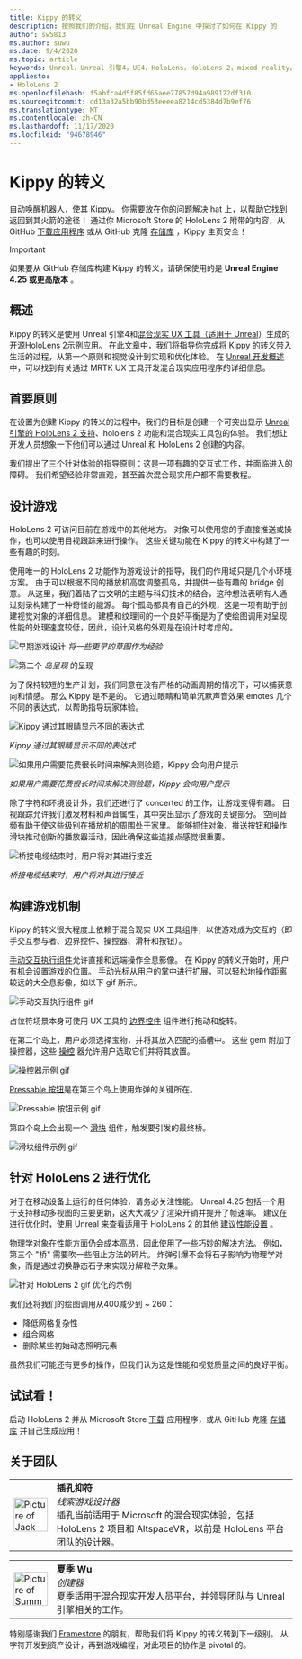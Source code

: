 ```yaml
---
title: Kippy 的转义
description: 按照我们的介绍，我们在 Unreal Engine 中探讨了如何在 Kippy 的
author: sw5813
ms.author: suwu
ms.date: 9/4/2020
ms.topic: article
keywords: Unreal，Unreal 引擎4，UE4，HoloLens，HoloLens 2，mixed reality，部署到设备，PC，文档，混合现实耳机，windows mixed reality 耳机，虚拟现实耳机
appliesto:
- HoloLens 2
ms.openlocfilehash: f5abfca4d5f85fd65aee77857d94a989122df310
ms.sourcegitcommit: dd13a32a5bb90bd53eeeea8214cd5384d7b9ef76
ms.translationtype: MT
ms.contentlocale: zh-CN
ms.lasthandoff: 11/17/2020
ms.locfileid: "94678946"
---
```

# <a name="the-making-of-kippys-escape"></a>Kippy 的转义

自动唤醒机器人，使其 Kippy。 你需要放在你的问题解决 hat 上，以帮助它找到返回到其火箭的途径！ 通过你 Microsoft Store 的 HoloLens 2 附带的内容，从 GitHub [下载应用程序](https://www.microsoft.com/p/kippys-escape/9nbd7gl86vkd) 或从 GitHub 克隆 [存储库](https://github.com/microsoft/MixedReality-Unreal-KippysEscape) ，Kippy 主页安全！  

> [!IMPORTANT]
> 如果要从 GitHub 存储库构建 Kippy 的转义，请确保使用的是 **Unreal Engine 4.25 或更高版本** 。

## <a name="overview"></a>概述

Kippy 的转义是使用 Unreal 引擎4和[混合现实 UX 工具（适用于 Unreal](https://github.com/microsoft/MixedReality-UXTools-Unreal)）生成的开源[HoloLens 2](https://docs.microsoft.com/hololens/hololens2-hardware)示例应用。 在此文章中，我们将指导你完成将 Kippy 的转义带入生活的过程，从第一个原则和视觉设计到实现和优化体验。 在 [Unreal 开发概述](unreal-development-overview.md)中，可以找到有关通过 MRTK UX 工具开发混合现实应用程序的详细信息。

## <a name="first-principles"></a>首要原则 

在设置为创建 Kippy 的转义的过程中，我们的目标是创建一个可突出显示 [Unreal 引擎的 HoloLens 2 支持](https://docs.unrealengine.com/Platforms/AR/HoloLens2/index.html)、hololens 2 功能和混合现实工具包的体验。 我们想让开发人员想象一下他们可以通过 Unreal 和 HoloLens 2 创建的内容。  

我们提出了三个针对体验的指导原则：这是一项有趣的交互式工作，并面临进入的障碍。 我们希望经验非常直观，甚至首次混合现实用户都不需要教程。  

## <a name="designing-the-game"></a>设计游戏 

HoloLens 2 可访问目前在游戏中的其他地方。 对象可以使用您的手直接推送或操作，也可以使用目视跟踪来进行操作。 这些关键功能在 Kippy 的转义中构建了一些有趣的时刻。  

使用唯一的 HoloLens 2 功能作为游戏设计的指导，我们的作用域只是几个小环境方案。 由于可以根据不同的播放机高度调整孤岛，并提供一些有趣的 bridge 创意。 从这里，我们着陆了古文明的主题与科幻技术的结合，这种想法表明有人通过刻录构建了一种奇怪的能源。 每个孤岛都具有自己的外观，这是一项有助于创建视觉对象的详细信息。 建模和纹理间的一个良好平衡是为了使绘图调用对呈现性能的处理速度较低，因此，设计风格的外观是在设计时考虑的。 

![早期游戏设计 ](images/kippys-escape/kippys-escape-img-01.png)
 *将一些更早的草图作为经验*

![第二个 ](images/kippys-escape/kippys-escape-img-02.png)
 *岛呈现* 的呈现

为了保持较短的生产计划，我们同意在没有严格的动画周期的情况下，可以捕获意向和情感。 那么 Kippy 是不是的。 它通过眼睛和简单沉默声音效果 emotes 几个不同的表达式，以帮助指导玩家体验。 

![Kippy 通过其眼睛显示不同的表达式](images/kippys-escape/kippys-escape-img-03.gif)

*Kippy 通过其眼睛显示不同的表达式*

![如果用户需要花费很长时间来解决测验题，Kippy 会向用户提示](images/kippys-escape/kippys-escape-img-04.gif)

*如果用户需要花费很长时间来解决测验题，Kippy 会向用户提示*

除了字符和环境设计外，我们还进行了 concerted 的工作，让游戏变得有趣。 目视跟踪允许我们激发材料和声音属性，其中突出显示了游戏的关键部分。 空间音频有助于使这些级别在播放机的周围处于家里。 能够抓住对象、推送按钮和操作滑块推动创新的播放器活动，因此确保这些连接点感觉很重要。 

![桥接电缆结束时，用户将对其进行接近](images/kippys-escape/kippys-escape-img-05.gif)

*桥接电缆结束时，用户将对其进行接近*

## <a name="building-the-game-mechanics"></a>构建游戏机制 

Kippy 的转义很大程度上依赖于混合现实 UX 工具组件，以使游戏成为交互的（即手交互参与者、边界控件、操控器、滑杆和按钮）。   

[手动交互执行组件](https://microsoft.github.io/MixedReality-UXTools-Unreal/version/public/0.9.x/Docs/HandInteraction.html)允许直接和远端操作全息影像。 在 Kippy 的转义开始时，用户有机会设置游戏的位置。 手动光标从用户的掌中进行扩展，可以轻松地操作距离较远的大全息影像，如以下 gif 所示。  

![手动交互执行组件 gif](images/kippys-escape/kippys-escape-img-06.gif)

占位符场景本身可使用 UX 工具的 [边界控件](https://microsoft.github.io/MixedReality-UXTools-Unreal/version/public/0.9.x/Docs/BoundsControl.html) 组件进行拖动和旋转。  

在第二个岛上，用户必须选择宝物，并将其放入匹配的插槽中。 这些 gem 附加了操控器，这些 [操控](https://microsoft.github.io/MixedReality-UXTools-Unreal/version/public/0.9.x/Docs/Manipulator.html) 器允许用户选取它们并将其放置。 

![操控器示例 gif](images/kippys-escape/kippys-escape-img-07.gif)

[Pressable 按钮](https://microsoft.github.io/MixedReality-UXTools-Unreal/version/public/0.9.x/Docs/PressableButton.html)是在第三个岛上使用炸弹的关键所在。  

![Pressable 按钮示例 gif](images/kippys-escape/kippys-escape-img-08.gif)

第四个岛上会出现一个 [滑块](https://microsoft.github.io/MixedReality-UXTools-Unreal/version/public/0.9.x/Docs/PinchSlider.html) 组件，触发要引发的最终桥。  

![滑块组件示例 gif](images/kippys-escape/kippys-escape-img-09.gif) 

## <a name="optimizing-for-hololens-2"></a>针对 HoloLens 2 进行优化 

对于在移动设备上运行的任何体验，请务必关注性能。 Unreal 4.25 包括一个用于支持移动多视图的主要更新，这大大减少了渲染开销并提升了帧速率。 建议在进行优化时，使用 Unreal 来查看适用于 HoloLens 2 的其他 [建议性能设置](performance-recommendations-for-unreal.md) 。  

物理学对象在性能方面仍会成本高昂，因此使用了一些巧妙的解决方法。 例如，第三个 "桥" 需要吹一些阻止方法的碎片。 炸弹引爆不会将石子影响为物理学对象，而是通过切换静态石子来实现分解粒子效果。 

![针对 HoloLens 2 gif 优化的示例](images/kippys-escape/kippys-escape-img-10.gif) 

我们还将我们的绘图调用从400减少到 ~ 260： 
* 降低网格复杂性
* 组合网格
* 删除某些初始动态照明元素

虽然我们可能还有更多的操作，但我们认为这是性能和视觉质量之间的良好平衡。  

## <a name="try-it-out"></a>试试看！ 

启动 HoloLens 2 并从 Microsoft Store [下载](https://www.microsoft.com/p/kippys-escape/9nbd7gl86vkd) 应用程序，或从 GitHub 克隆 [存储库](https://github.com/microsoft/MixedReality-Unreal-KippysEscape) 并自己生成应用！  

## <a name="about-the-team"></a>关于团队

<table style="border-collapse:collapse" padding-left="0px">
<tr>
<td style="border-style: none" width="60"><img alt="Picture of Jack Caron" width="60" height="60" src="images/kippys-escape/jack-caron.jpg"></td>
<td style="border-style: none"><b>插孔抑符</b><br><i>线索游戏设计器</i><br>插孔当前适用于 Microsoft 的混合现实体验，包括 HoloLens 2 项目和 AltspaceVR，以前是 HoloLens 平台团队的设计器。</td>
</tr>
</table>

<table style="border-collapse:collapse" padding-left="0px">
<tr>
<td style="border-style: none" width="60"><img alt="Picture of Summer Wu" width="60" height="60" src="images/kippys-escape/summer-wu.jpg"></td>
<td style="border-style: none"><b>夏季 Wu</b><br><i>创建器</i><br>夏季适用于混合现实开发人员平台，并领导团队与 Unreal 引擎相关的工作。</td>
</tr>
</table>

特别感谢我们 [Framestore](https://www.framestore.com/) 的朋友，帮助我们将 Kippy 的转义转到下一级别。 从字符开发到资产设计，再到游戏编程，对此项目的协作是 pivotal 的。  